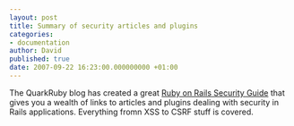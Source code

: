 ```yaml
---
layout: post
title: Summary of security articles and plugins
categories:
- documentation
author: David
published: true
date: 2007-09-22 16:23:00.000000000 +01:00
---
```

<p>The QuarkRuby blog has created a great <a href="http://www.quarkruby.com/2007/9/20/ruby-on-rails-security-guide">Ruby on Rails Security Guide</a> that gives you a wealth of links to articles and plugins dealing with security in Rails applications. Everything fromn <span class="caps">XSS</span> to <span class="caps">CSRF</span> stuff is covered.</p>